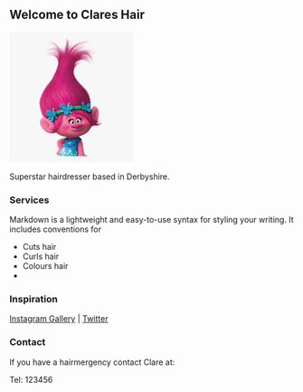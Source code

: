 ## Welcome to Clares Hair

![Hair](https://github.com/kennystocker/clare/blob/gh-pages/troll.jpg "Clairs Hair")

Superstar hairdresser based in Derbyshire.

### Services

Markdown is a lightweight and easy-to-use syntax for styling your writing. It includes conventions for

- Cuts hair
- Curls hair
- Colours hair
- 
### Inspiration

[Instagram Gallery](https://instagram.com) | [Twitter](https://twitter.com)

### Contact

If you have a hairmergency contact Clare at:

Tel: 123456
